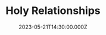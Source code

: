 ---
video:
  type: vimeo
  id: 828899541
speaker:
  permalink: codey-friesen
  name: Codey Friesen
title: Holy Relationships
image: https://i.imgur.com/yi1wKEI.png
date: 2023-05-21T14:30:00.000Z
series: "holiness"
---